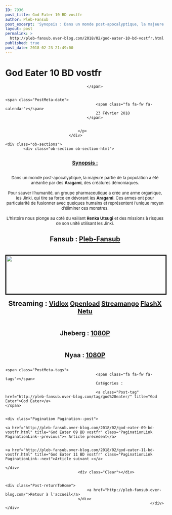 ```yaml
---
ID: 7936
post_title: God Eater 10 BD vostfr
author: Pleb-Fansub
post_excerpt: 'Synopsis : Dans un monde post-apocalyptique, la majeure partie de la population a &eacute;t&eacute; an&eacute;antie par des Aragami, des cr&eacute;atures d&eacute;moniaques. Pour sauver l&rsquo;humanit&eacute;, un groupe pharmaceutique a cr&eacute;e une arme organique, les Jinki, qui tire sa force en d&eacute;vorant...'
layout: post
permalink: >
  http://pleb-fansub.over-blog.com/2018/02/god-eater-10-bd-vostfr.html
published: true
post_date: 2018-02-23 21:49:00
---
```

<div class="feedwordpress-gaffer-full-text"><div class="Post-header">
                                    <h1 class="Post-title">
                                                                                    God Eater 10 BD vostfr
                                                                            </h1>
                                    <p class="Post-meta PostMeta">
                                                                                <span class="PostMeta-user">
                                            <span class="fa fa-fw fa-user"></span>
                                            
                                        </span>
                                                                                
                                                                                <span class="PostMeta-date">
                                            <span class="fa fa-fw fa-calendar"></span>
                                            23 Février 2018
                                        </span>
                                                                                
                                        
                                    </p>
                                </div>
<div class="Post-content">
                                    
    <div class="ob-sections">
            <div class="ob-section ob-section-html">
<figure class="image-align-center" style="margin:10px 0px 10px 0px"><img alt="" class="image-size-large" src="https://img.over-blog-kiwi.com/2/55/03/68/20171017/ob_e41182_god-eater.jpg"></figure><p style="text-align: center; font-size:13px;"><u><strong><span style="font-size:16px;">Synopsis :</span></strong></u></p>
<p style="text-align: center; font-size:13px;"><br>Dans un monde post-apocalyptique, la majeure partie de la population a été anéantie par des <strong>Aragami</strong>, des créatures démoniaques.<br><br>Pour sauver l’humanité, un groupe pharmaceutique a crée une arme organique, les Jinki, qui tire sa force en dévorant les <strong>Aragami</strong>. Ces armes ont pour particularité de fusionner avec quelques humains et représentent l’unique moyen d’éliminer ces monstres.<br><br>L’histoire nous plonge au coté du vaillant <strong>Renka Utsugi</strong> et des missions à risques de son unité utilisant les Jinki.</p>
<center><h2><span class="yui3-widget yui3-inputwidget yui3-htmleditorwidget" style="width: 638px;"><span class="yui3-htmleditorwidget-content"><span class="yui3-widget yui3-inputwidget yui3-htmleditorwidget" style="width: 638px;"><span class="yui3-htmleditorwidget-content">Fansub : <a href="http://pleb-fansub.over-blog.com/">Pleb-Fansub</a></span></span></span></span></h2></center>
<center><p style="text-align: center;"><img style="margin-top: 20px; border-width: 3px; border-style: solid; border-color: black; width: 100%; height: 120px;" alt="" src="http://i.imgur.com/R921nS7.png"></p></center>
</div>
            <div class="ob-section ob-section-html">
<p style="text-align: center;"><strong><span style="font-size:22px;">Streaming : </span><span style="font-size:20px;"><a href="https://vidlox.me/embed-9j7r12dvxr9v.html">Vidlox</a> <a href="https://openload.co/embed/lqO9qufR3tA/%5BPleb-Fansub%5D_God_Eater_-_10_vostfr_%28BD_1920x1080_x264_AAC%29.mp4">Openload</a> <a href="https://streamango.com/embed/poafbekncdrbecan/_Pleb-Fansub_God_Eater_-_10_vostfr_BD_1920x1080_x264_AAC_mp4">Streamango</a> <a href="https://www.flashx.tv/embed-4dllttywrvhk.html">FlashX</a> <a href="https://waaw.tv/watch_video.php?v=QPsDPtJETCqH">Netu</a></span></strong></p>
<p style="text-align: center;"> </p>
<p style="text-align: center;"><strong><span style="font-size:20px;">Jheberg : <a href="http://www.jheberg.net/captcha/pleb-fansub-god-eater-10-vostfr-bd-1920x1080-x26-2/">1080P</a></span></strong></p>
<p style="text-align: center;"> </p>
<p style="text-align: center;"><strong><span style="font-size:20px;">Nyaa : <a href="https://nyaa.si/view/1009420">1080P</a></span></strong></p>
</div>
        </div>

                                    
                                                                            <span class="PostMeta-tags">
                                            <span class="fa fa-fw fa-tags"></span> 
                                            Catégories :
                                                                                    
                                            <a class="Post-tag" href="http://pleb-fansub.over-blog.com/tag/god%20eater/" title="God Eater">God Eater</a>                                                                                    </span>
                                                                        
                                                                        <div class="Pagination Pagination--post">
                                                                                    <a href="http://pleb-fansub.over-blog.com/2018/02/god-eater-09-bd-vostfr.html" title="God Eater 09 BD vostfr" class="PaginationLink PaginationLink--previous">« Article précédent</a>
                                            
                                                                                    <a href="http://pleb-fansub.over-blog.com/2018/02/god-eater-11-bd-vostfr.html" title="God Eater 11 BD vostfr" class="PaginationLink PaginationLink--next">Article suivant »</a>
                                                                            </div>
                                    <div class="Clear"></div>
                                                                        
                                                                        <div class="Post-returnToHome">
                                        <a href="http://pleb-fansub.over-blog.com/">Retour à l'accueil</a>
                                    </div>
                                                                    </div></div>